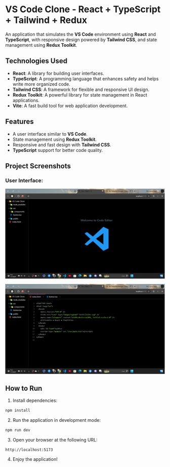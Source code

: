 # VS Code Clone - React + TypeScript + Tailwind + Redux

An application that simulates the **VS Code** environment using **React** and **TypeScript**, with responsive design powered by **Tailwind CSS**, and state management using **Redux Toolkit**.

## Technologies Used

- **React**: A library for building user interfaces.
- **TypeScript**: A programming language that enhances safety and helps write more organized code.
- **Tailwind CSS**: A framework for flexible and responsive UI design.
- **Redux Toolkit**: A powerful library for state management in React applications.
- **Vite**: A fast build tool for web application development.

## Features

- A user interface similar to **VS Code**.
- State management using **Redux Toolkit**.
- Responsive and fast design with **Tailwind CSS**.
- **TypeScript** support for better code quality.

## Project Screenshots

### User Interface:
![Application Interface](./public/images/screenshot1.png)

![Application Interface](./public/images/screenshot2.png)

## How to Run

1. Install dependencies:

```bash
npm install
```

2. Run the application in development mode:

```bash
npm run dev
```

3. Open your browser at the following URL:

```
http://localhost:5173
```

4. Enjoy the application!

